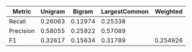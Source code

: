 


Metric  |    Unigram |Bigram |LargestCommon|Weighted| 
--------|------------|-------|------------|--------
Recall |0.26063| 0.12974| 0.25338
Precision | 0.58055| 0.25922| 0.57089
F1  |0.32617| 0.15634| 0.31789| 0.254926

